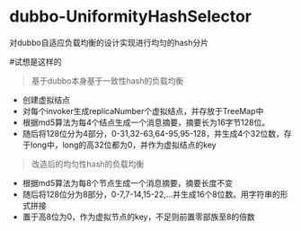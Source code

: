 # dubbo-UniformityHashSelector
对dubbo自适应负载均衡的设计实现进行均匀的hash分片


#试想是这样的

>基于dubbo本身基于一致性hash的负载均衡

- 创建虚拟结点
- 对每个invoker生成replicaNumber个虚拟结点，并存放于TreeMap中
-  根据md5算法为每4个结点生成一个消息摘要，摘要长为16字节128位。
- 随后将128位分为4部分，0-31,32-63,64-95,95-128，并生成4个32位数，存于long中，long的高32位都为0，并作为虚拟结点的key

>改造后的均匀性hash的负载均衡
- 根据md5算法为每8个节点生成一个消息摘要，摘要长度不变
- 随后将128位分为8部分，0-7,7-14,15-22,...并生成16个8位数。用字符串的形式拼接
- 置于高8位为0，作为虚拟节点的key，不足则前置零部族至8的倍数
